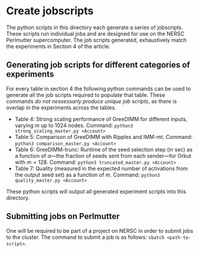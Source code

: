 # Create jobscripts

The python scripts in this directory each generate a series of jobscripts. These scripts run individual jobs and are designed for use on the NERSC Perlmutter supercomputer. The job scripts generated, exhaustively match the experiments in Section 4 of the article. 

## Generating job scripts for different categories of experiments

For every table in section 4 the following python commands can be used to generate all the job scripts required to populate that table. These commands *do not nessessarly produce unique job scripts*, as there is overlap in the experiments across the tables.
* Table 4: Strong scaling performance of GreeDIMM for different inputs, varying $m$ up to $1024$ nodes. 
Command: `python3 strong_scaling_master.py <Account>`
* Table 5: Comparison of GreeDIMM with Ripples and IMM-mt. 
Command: `python3 comparison_master.py <Account>`
* Table 6: GreeDIMM-trunc: Runtime of the seed selection step (in sec) as a function of $\alpha$—the fraction of seeds sent from each sender—for Orkut with $m = 128$. 
Command: `python3 truncated_master.py <Account>`
* Table 7: Quality (measured in the expected number of activations
from the output seed set) as a function of $m$.
Command: `python3 quality_master.py <Account>`

These python scripts will output all generated experiment scripts into this directory.

## Submitting jobs on Perlmutter

One will be required to be part of a project on NERSC in order to submit jobs to the cluster. The command to submit a job is as follows: `sbatch <path-to-script>`.
